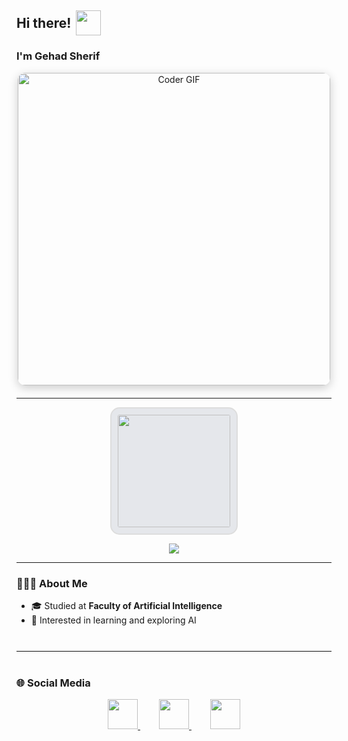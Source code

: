 <h2 align="left" style="display: flex; align-items: center;">
  Hi there!
  <img src="https://media1.giphy.com/media/v1.Y2lkPTc5MGI3NjExY2l1am42NHJlNHhyeGdscHIwc2NzcGplb2dkaHhlNXo3czdvZXE1MCZlcD12MV9pbnRlcm5hbF9naWZfYnlfaWQmY3Q9Zw/o7GDRqKfyKYrEDcmhC/giphy.gif" 
       width="40" height="40" style="margin-left: 8px;" />
</h2>

<h3>I'm Gehad Sherif</h3>

<p align="center" style="margin-bottom: 20px;">
  <img src="https://media.giphy.com/media/SWoSkN6DxTszqIKEqv/giphy.gif" 
       alt="Coder GIF" width="500" 
       style="border-radius: 12px; box-shadow: 0 4px 15px rgba(0,0,0,0.2);" />
</p>

---

<p align="center" style="display: flex; gap: 20px; justify-content: center; flex-wrap: wrap;">
  <img 
    src="https://github-readme-streak-stats.herokuapp.com?user=gehado2002&theme=transparent&background=E5E7EB&ring=EC4899&fire=22C55E&currStreakLabel=0EA5E9&sideNums=22C55E&sideLabels=EC4899&dates=0EA5E9" 
    height="180" 
    style="border-radius: 15px; border: 2px solid #ddd; padding: 10px; background: #E5E7EB;" 
  />
</p>

<p align="center">
  <img src="https://raw.githubusercontent.com/gehado2002/gehado2002/output/github-snake.gif" />
</p>

---

### 👩🏻‍💻 About Me
<ul>
  <li>🎓 Studied at <strong>Faculty of Artificial Intelligence</strong></li>
  <li>🤖 Interested in learning and exploring AI</li>
</ul>

<hr style="border: none; border-top: 1px solid #eee; margin: 40px 0;" />

### 🌐 Social Media
<p align="center">
  <a href="https://github.com/gehado2002" target="_blank" style="margin: 0 15px;">
    <img src="https://cdn.jsdelivr.net/gh/devicons/devicon/icons/github/github-original.svg" width="48" height="48" />
  </a>
  <a href="https://www.linkedin.com/in/gehad-sherif-6447a3342/" target="_blank" style="margin: 0 15px;">
    <img src="https://cdn.jsdelivr.net/gh/devicons/devicon/icons/linkedin/linkedin-original.svg" width="48" height="48" />
  </a>
  <a href="mailto:gehado2002@gmail.com" target="_blank" style="margin: 0 15px;">
    <img src="https://cdn.jsdelivr.net/gh/devicons/devicon/icons/google/google-original.svg" width="48" height="48" />
  </a>
</p>
